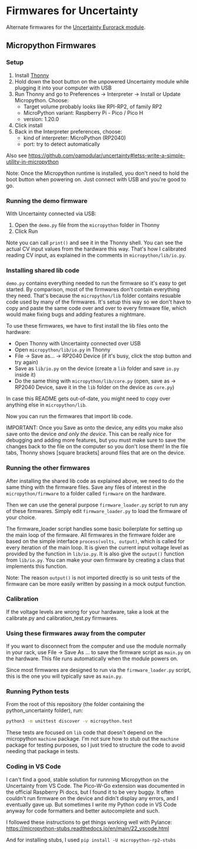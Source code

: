 # Firmwares for Uncertainty

Alternate firmwares for the [Uncertainty Eurorack
module](https://oamodular.org/products/uncertainty).

## Micropython Firmwares

### Setup

1. Install [Thonny](https://thonny.org/)
2. Hold down the boot button on the unpowered Uncertainty module while plugging
   it into your computer with USB
3. Run Thonny and go to Preferences -> Interpreter -> Install or Update
   Micropython. Choose:
   - Target volume probably looks like RPI-RP2, of family RP2
   - MicroPython variant: Raspberry Pi - Pico / Pico H
   - version: 1.20.0
4. Click install
5. Back in the Interpreter preferences, choose:
   - kind of interpreter: MicroPython (RP2040)
   - port: try to detect automatically

Also see
https://github.com/oamodular/uncertainty#letss-write-a-simple-utility-in-micropython

Note: Once the Micropython runtime is installed, you don't need to hold the boot
button when powering on. Just connect with USB and you're good to go.

### Running the demo firmware

With Uncertainty connected via USB:

1. Open the `demo.py` file from the `micropython` folder in Thonny
2. Click Run

Note you can call `print()` and see it in the Thonny shell. You can see the
actual CV input values from the hardware this way. That's how I calibrated
reading CV input, as explained in the comments in `micropython/lib/io.py`.

### Installing shared lib code

`demo.py` contains everything needed to run the firmware so it's easy to get
started. By comparison, most of the firmwares don't contain everything they
need. That's because the `micropython/lib` folder contains resuable code used by
many of the firmwares. It's setup this way so we don't have to copy and paste
the same code over and over to every firmware file, which would make fixing bugs
and adding features a nightmare.

To use these firmwares, we have to first install the lib files onto the
hardware:

- Open Thonny with Uncertainty connected over USB
- Open `micropython/lib/io.py` in Thonny
- File -> Save as... -> RP2040 Device (if it's busy, click the stop button and
  try again)
- Save as `lib/io.py` on the device (create a `lib` folder and save `io.py`
  inside it)
- Do the same thing with `micropython/lib/core.py` (open, save as -> RP2040
  Device, save it in the `lib` folder on the device as `core.py`)

In case this README gets out-of-date, you might need to copy over anything else
in `micropython/lib`.

Now you can run the firmwares that import lib code.

IMPORTANT: Once you Save as onto the device, any edits you make also save onto
the device _and only the device_. This can be really nice for debugging and
adding more features, but you must make sure to save the changes back to the
file on the computer so you don't lose them! In the file tabs, Thonny shows
[square brackets] around files that are on the device.

### Running the other firmwares

After installing the shared lib code as explained above, we need to do the same
thing with the firmware files. Save any files of interest in the `micropython/firmware`
to a folder called `firmware` on the hardware.

Then we can use the general purpose `firmware_loader.py` script to run any of these
firmwares. Simply edit `firmware_loader.py` to load the firmware of your choice.

The firmware_loader script handles some basic boilerplate for setting up the main
loop of the firmware. All firmwares in the firmware folder are based on the simple
interface `process(volts, output)`, which is called for every iteration of the main
loop. It is given the current input voltage level as provided by the function in `lib/io.py`.
It is also give the `output()` function from `lib/io.py`. You can make your own
firmware by creating a class that implements this function.

Note: The reason `output()` is not imported directly is so unit tests of the firmware can be more
easily written by passing in a mock output function.

### Calibration

If the voltage levels are wrong for your hardware, take a look at the calibrate.py and
calibration_test.py firmwares.

### Using these firmwares away from the computer

If you want to disconnect from the computer and use the module normally in
your rack, use File -> Save As ... to save the firmware script as `main.py`
on the hardware. This file runs automatically when the module powers on.

Since most firmwares are designed to run via the `firmware_loader.py` script,
this is the one you will typically save as `main.py`.

### Running Python tests

From the root of this repository (the folder containing the python_uncertainty
folder), run:

```bash
python3 -m unittest discover -v micropython.test
```

These tests are focused on `lib` code that doesn't depend on the micropython
`machine` package. I'm not sure how to stub out the `machine` package for
testing purposes, so I just tried to structure the code to avoid needing that
package in tests.

### Coding in VS Code

I can't find a good, stable solution for runnning Micropython on the Uncertainty
from VS Code. The Pico-W-Go extension was documented in the official Raspberry
Pi docs, but I found it to be very buggy. It often couldn't run firmware on the
device and didn't display any errors, and I eventually gave up. But sometimes I
write my Python code in VS Code anyway for code formatters and better
autocomplete and such.

I followed these instructions to get things working well with Pylance:
https://micropython-stubs.readthedocs.io/en/main/22_vscode.html

And for installing stubs, I used `pip install -U micropython-rp2-stubs`
